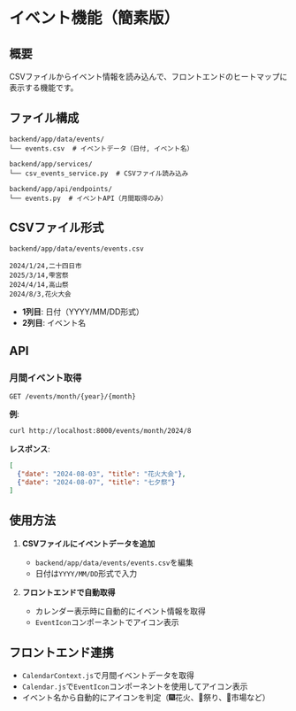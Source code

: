 # イベント機能（簡素版）

## 概要

CSVファイルからイベント情報を読み込んで、フロントエンドのヒートマップに表示する機能です。

## ファイル構成

```
backend/app/data/events/
└── events.csv  # イベントデータ（日付, イベント名）

backend/app/services/
└── csv_events_service.py  # CSVファイル読み込み

backend/app/api/endpoints/
└── events.py  # イベントAPI（月間取得のみ）
```

## CSVファイル形式

`backend/app/data/events/events.csv`

```csv
2024/1/24,二十四日市
2025/3/14,雫宮祭
2024/4/14,高山祭
2024/8/3,花火大会
```

- **1列目**: 日付（YYYY/MM/DD形式）
- **2列目**: イベント名

## API

### 月間イベント取得

```
GET /events/month/{year}/{month}
```

**例**:
```bash
curl http://localhost:8000/events/month/2024/8
```

**レスポンス**:
```json
[
  {"date": "2024-08-03", "title": "花火大会"},
  {"date": "2024-08-07", "title": "七夕祭"}
]
```

## 使用方法

1. **CSVファイルにイベントデータを追加**
   - `backend/app/data/events/events.csv`を編集
   - 日付は`YYYY/MM/DD`形式で入力

2. **フロントエンドで自動取得**
   - カレンダー表示時に自動的にイベント情報を取得
   - `EventIcon`コンポーネントでアイコン表示

## フロントエンド連携

- `CalendarContext.js`で月間イベントデータを取得
- `Calendar.js`で`EventIcon`コンポーネントを使用してアイコン表示
- イベント名から自動的にアイコンを判定（🎆花火、🎪祭り、🛒市場など）
